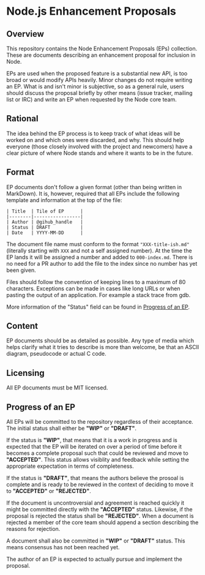 # Node.js Enhancement Proposals

## Overview

This repository contains the Node Enhancement Proposals (EPs) collection. These
are documents describing an enhancement proposal for inclusion in Node.

EPs are used when the proposed feature is a substantial new API, is too broad
or would modify APIs heavily. Minor changes do not require writing an EP.  What
is and isn't minor is subjective, so as a general rule, users should discuss
the proposal briefly by other means (issue tracker, mailing list or IRC) and
write an EP when requested by the Node core team.

## Rational

The idea behind the EP process is to keep track of what ideas will be worked on
and which ones were discarded, and why. This should help everyone (those
closely involved with the project and newcomers) have a clear picture of where
Node stands and where it wants to be in the future.

## Format

EP documents don't follow a given format (other than being written in
MarkDown). It is, however, required that all EPs include the following
template and information at the top of the file:

```
| Title  | Tile of EP      |
|--------|-----------------|
| Author | @gihub_handle   |
| Status | DRAFT           |
| Date   | YYYY-MM-DD      |
```

The document file name must conform to the format `"XXX-title-ish.md"`
(literally starting with `XXX` and not a self assigned number). At the time the
EP lands it will be assigned a number and added to `000-index.md`. There is no
need for a PR author to add the file to the index since no number has yet been
given.

Files should follow the convention of keeping lines to a maximum of 80
characters. Exceptions can be made in cases like long URLs or when pasting the
output of an application. For example a stack trace from gdb.

More information of the "Status" field can be found in
[Progress of an EP](#progress-of-an-ep).

## Content

EP documents should be as detailed as possible. Any type of media which helps
clarify what it tries to describe is more than welcome, be that an ASCII
diagram, pseudocode or actual C code.

## Licensing

All EP documents must be MIT licensed.

## Progress of an EP

All EPs will be committed to the repository regardless of their acceptance.
The initial status shall either be **"WIP"** or **"DRAFT"**.

If the status is **"WIP"**, that means that it is a work in progress and
is expected that the EP will be iterated on over a period of time
before it becomes a complete proposal such that could be reviewed
and move to **"ACCEPTED"**.  This status allows visiblity and feedback
while setting the appropriate expectation in terms of completeness.

If the status is **"DRAFT"**, that means the authors believe the prosoal
is complete and is ready to be reviewed in the context of deciding to
move it to **"ACCEPTED"** or **"REJECTED"**.

If the document is uncontroversial and agreement is reached quickly it might be
committed directly with the **"ACCEPTED"** status. Likewise, if the proposal is
rejected the status shall be **"REJECTED"**. When a document is rejected a
member of the core team should append a section describing the reasons for
rejection.

A document shall also be committed in **"WIP"** or **"DRAFT"**
status. This means consensus has not been reached yet.

The author of an EP is expected to actually pursue and implement the proposal.
